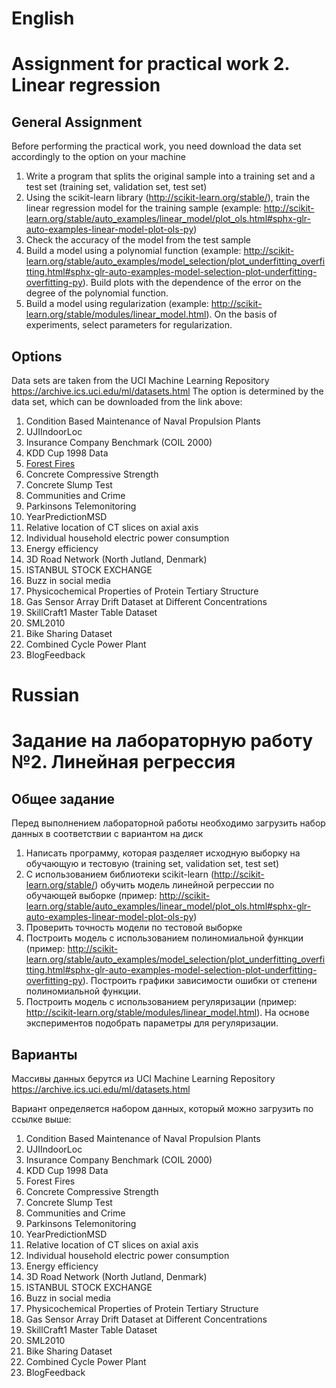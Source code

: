 # English
# Assignment for practical work 2. Linear regression
## General Assignment

Before performing the practical work, you need download the data set accordingly to the option on your machine
1. Write a program that splits the original sample into a training set and a test set (training set, validation set, test set)
2. Using the scikit-learn library (http://scikit-learn.org/stable/), train the linear regression model for the training sample (example: http://scikit-learn.org/stable/auto_examples/linear_model/plot_ols.html#sphx-glr-auto-examples-linear-model-plot-ols-py)
3. Check the accuracy of the model from the test sample
4. Build a model using a polynomial function (example: http://scikit-learn.org/stable/auto_examples/model_selection/plot_underfitting_overfitting.html#sphx-glr-auto-examples-model-selection-plot-underfitting-overfitting-py). Build plots with the dependence of the error on the degree of the polynomial function.
5. Build a model using regularization (example: http://scikit-learn.org/stable/modules/linear_model.html). On the basis of experiments, select parameters for regularization.


## Options
Data sets are taken from the UCI Machine Learning Repository
https://archive.ics.uci.edu/ml/datasets.html
The option is determined by the data set, which can be downloaded from the link above:
1. Condition Based Maintenance of Naval Propulsion Plants
2. UJIIndoorLoc
3. Insurance Company Benchmark (COIL 2000)
4. KDD Cup 1998 Data
5. [Forest Fires](https://www.kaggle.com/elikplim/predict-the-burned-area-of-forest-fires)
6. Concrete Compressive Strength
7. Concrete Slump Test
8. Communities and Crime
9. Parkinsons Telemonitoring
10. YearPredictionMSD
11. Relative location of CT slices on axial axis
12. Individual household electric power consumption
13. Energy efficiency
14. 3D Road Network (North Jutland, Denmark)
15. ISTANBUL STOCK EXCHANGE
16. Buzz in social media
17. Physicochemical Properties of Protein Tertiary Structure
18. Gas Sensor Array Drift Dataset at Different Concentrations
19. SkillCraft1 Master Table Dataset
20. SML2010
21. Bike Sharing Dataset
22. Combined Cycle Power Plant
23. BlogFeedback


# Russian

# Задание на лабораторную работу №2. Линейная регрессия
## Общее задание

Перед выполнением лабораторной работы необходимо загрузить набор данных в соответствии с вариантом на диск
1. Написать программу, которая разделяет исходную выборку на обучающую и тестовую (training set, validation set, test set)
2. С использованием библиотеки scikit-learn (http://scikit-learn.org/stable/) обучить модель линейной регрессии по обучающей выборке (пример: http://scikit-learn.org/stable/auto_examples/linear_model/plot_ols.html#sphx-glr-auto-examples-linear-model-plot-ols-py)
3. Проверить точность модели по тестовой выборке
4. Построить модель с использованием полиномиальной функции (пример: http://scikit-learn.org/stable/auto_examples/model_selection/plot_underfitting_overfitting.html#sphx-glr-auto-examples-model-selection-plot-underfitting-overfitting-py). Построить графики зависимости ошибки от степени полиномиальной функции.
5. Построить модель с использованием регуляризации (пример: http://scikit-learn.org/stable/modules/linear_model.html). На основе экспериментов подобрать параметры для регуляризации.


## Варианты
Массивы данных берутся из UCI Machine Learning Repository
https://archive.ics.uci.edu/ml/datasets.html

Вариант определяется набором данных, который можно загрузить по ссылке выше:
1. Condition Based Maintenance of Naval Propulsion Plants
2. UJIIndoorLoc
3. Insurance Company Benchmark (COIL 2000)
4. KDD Cup 1998 Data
5. Forest Fires
6. Concrete Compressive Strength
7. Concrete Slump Test
8. Communities and Crime
9. Parkinsons Telemonitoring
10. YearPredictionMSD
11. Relative location of CT slices on axial axis
12. Individual household electric power consumption
13. Energy efficiency
14. 3D Road Network (North Jutland, Denmark)
15. ISTANBUL STOCK EXCHANGE
16. Buzz in social media
17. Physicochemical Properties of Protein Tertiary Structure
18. Gas Sensor Array Drift Dataset at Different Concentrations
19. SkillCraft1 Master Table Dataset
20. SML2010
21. Bike Sharing Dataset
22. Combined Cycle Power Plant
23. BlogFeedback
